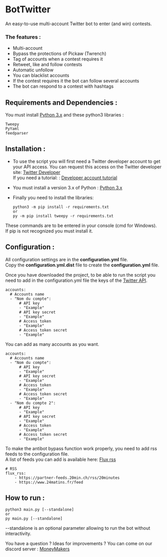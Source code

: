 # BotTwitter
An easy-to-use multi-account Twitter bot to enter (and win) contests.


### The features :

* Multi-account
* Bypass the protections of Pickaw (Twrench)
* Tag of accounts when a contest requires it
* Retweet, like and follow contests
* Automatic unfollow
* You can blacklist accounts
* If the contest requires it the bot can follow several accounts
* The bot can respond to a contest with hashtags


## Requirements and Dependencies :

You must install [Python 3.x](https://www.python.org/downloads/) and these python3 libraries :
```
Tweepy
PyYaml
feedparser
```
## Installation :

* To use the script you will first need a Twitter developer account to get your API access.
 You can request this access on the Twitter developer site: [Twitter Developer](https://developer.twitter.com/)  
If you need a tutorial: : [Developer account tutorial](https://www.extly.com/docs/autotweetng_joocial/tutorials/how-to-auto-post-from-joomla-to-twitter/apply-for-a-twitter-developer-account/#apply-for-a-developer-account)

* You must install a version 3.x of Python : [Python 3.x](https://www.python.org/downloads/)

* Finally you need to install the libraries:
     ```
     python3 -m pip install -r requirements.txt
     or
     py -m pip install tweepy -r requirements.txt
     ```
These commands are to be entered in your console (cmd for Windows).  
 If pip is not recognized you must install it.


## Configuration :

All configuration settings are in the **configuration.yml** file.  
Copy the **configuration.yml.dist** file to create the **configuration.yml** file.

Once you have downloaded the project, to be able to run the script you need to add in the configuration.yml file the keys of the [Twitter API](https://developer.twitter.com/).
```
accounts:
  # Accounts name
  - "Nom du compte":
      # API key
      - "Example"
      # API key secret
      - "Example"
      # Access token
      - "Example"
      # Access token secret
      - "Example"
```
You can add as many accounts as you want.
```
accounts:
  # Accounts name
  - "Nom du compte":
      # API key
      - "Example"
      # API key secret
      - "Example"
      # Access token
      - "Example"
      # Access token secret
      - "Example"
  - "Nom du compte 2":
      # API key
      - "Example"
      # API key secret
      - "Example"
      # Access token
      - "Example"
      # Access token secret
      - "Example"
```
To make the antibot bypass function work properly, you need to add rss feeds to the configuration file.  
A list of feeds you can add is available here: [Flux rss](http://atlasflux.saynete.net/index.htm)
```
# RSS
flux_rss:
    - https://partner-feeds.20min.ch/rss/20minutes
    - https://www.24matins.fr/feed
```

## How to run :
```
python3 main.py [--standalone]
or
py main.py [--standalone]
```
--standalone is an optional parameter allowing to run the bot without interactivity.

You have a question ? Ideas for improvements ? You can come on our discord server : [MoneyMakers](https://discord.gg/gjNbrgwRxT)